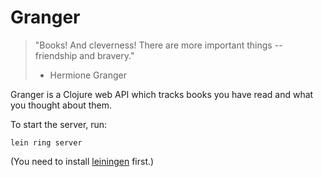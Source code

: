 Granger
=======

> "Books! And cleverness! There are more important things -- friendship and bravery."
> - Hermione Granger

Granger is a Clojure web API which tracks books you have read and what you thought about them.

To start the server, run:

    lein ring server

(You need to install [leiningen](https://github.com/technomancy/leiningen) first.)